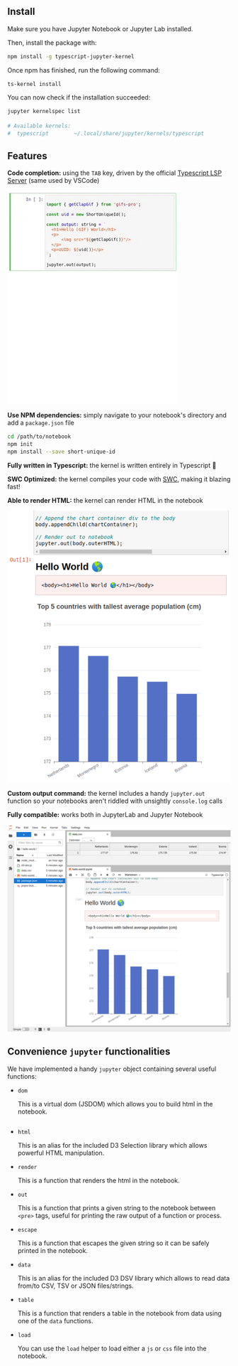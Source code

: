 ## Install

Make sure you have Jupyter Notebook or Jupyter Lab installed.

Then, install the package with:

```sh
npm install -g typescript-jupyter-kernel
```

Once npm has finished, run the following command:

```
ts-kernel install
```

You can now check if the installation succeeded:

```sh
jupyter kernelspec list

# Available kernels:
#  typescript        ~/.local/share/jupyter/kernels/typescript
```

## Features

**Code completion:** using the `TAB` key, driven by the official [Typescript LSP Server](https://github.com/typescript-language-server/typescript-language-server) (same used by VSCode)

![](https://raw.githubusercontent.com/simplyhexagonal/typescript-jupyter-kernel/main/assets/typescript-jupyter-kernel-code-completion.gif)

**Use NPM dependencies:** simply navigate to your notebook's directory and add a `package.json` file

```sh
cd /path/to/notebook
npm init
npm install --save short-unique-id
```

**Fully written in Typescript:** the kernel is written entirely in Typescript 🦾

**SWC Optimized:** the kernel compiles your code with [SWC](https://github.com/swc-project/swc), making it blazing fast!

**Able to render HTML:** the kernel can render HTML in the notebook

![](https://raw.githubusercontent.com/simplyhexagonal/typescript-jupyter-kernel/main/assets/typescript-jupyter-kernel-html-output.png)

**Custom output command:** the kernel includes a handy `jupyter.out` function so your notebooks
aren't riddled with unsightly `console.log` calls

**Fully compatible:** works both in JupyterLab and Jupyter Notebook

![](https://raw.githubusercontent.com/simplyhexagonal/typescript-jupyter-kernel/main/assets/typescript-jupyter-kernel-in-jupyter-lab.png)

## Convenience `jupyter` functionalities

We have implemented a handy `jupyter` object containing several useful functions:

- `dom`

  This is a virtual dom (JSDOM) which allows you to build html in the notebook.

```ts

```

- `html`

  This is an alias for the included D3 Selection library which allows powerful HTML manipulation.

- `render`

  This is a function that renders the html in the notebook.

- `out`

  This is a function that prints a given string to the notebook between `<pre>` tags, useful for printing the raw output of a function or process.

- `escape`

  This is a function that escapes the given string so it can be safely printed in the notebook.

- `data`

  This is an alias for the included D3 DSV library which allows to read data from/to CSV, TSV or JSON files/strings.

- `table`

  This is a function that renders a table in the notebook from data using one of the `data` functions.

- `load`

  You can use the `load` helper to load either a `js` or `css` file into the notebook.
